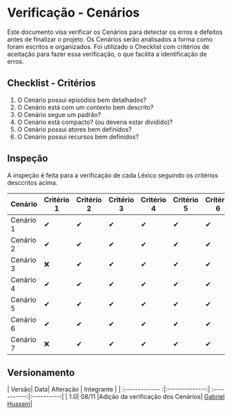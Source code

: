 # Verificação - Cenários

 Este documento visa verificar os Cenários para detectar os erros e defeitos antes de finalizar o projeto. Os Cenários serão analisados a forma como foram escritos e organizados. Foi utilizado o Checklist com critérios de aceitação para fazer essa verificação, o que facilita a identificação de erros.

## Checklist - Critérios

1. O Cenário possui episódios bem detalhados?
2. O Cenário está com um contexto bem descrito?
3. O Cenário segue um padrão?
4. O Cenário está compacto? (ou deveria estar dividido)?
5. O Cenário possui atores bem definidos?
6. O Cenário possui recursos bem definidos?

## Inspeção

A inspeção é feita para a verificação de cada Léxico seguindo os critérios desccritos acima.

| Cenário| Critério 1 | Critério 2| Critério 3 | Critério 4| Critério 5| Critério 6|
|----------|------------|-----------|------------|-----------|-----------|-----------|
| Cenário 1 | ✔          |      ✔    |     ✔      |✔          |✔          |✔          |
| Cenário 2 | ✔          |      ✔    |     ✔      |✔          |✔          |✔          |
| Cenário 3 | ❌          |      ✔    |     ✔      |✔          |✔          |✔          |
| Cenário 4 | ✔          |      ✔    |     ✔      |✔          |✔          |✔          |
| Cenário 5 | ✔          |      ✔    |     ✔      |✔          |✔          |✔          |
| Cenário 6 | ✔          |      ✔    |     ✔      |✔          |✔          |✔          |
| Cenário 7 | ❌          |      ✔    |     ✔      |✔          |✔          |✔          |

## Versionamento
| Versão| Data| Alteração | Integrante |
| :------------- :|:--------------:| :-----------:|:----------:|
| 1.0| 08/11 |Adição da verificação dos Cenários|  [Gabriel Hussein](https://github.com/GabrielHussein)|